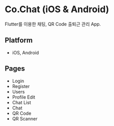 # Co.Chat (iOS & Android)
Flutter를 이용한 채팅, QR Code 출퇴근 관리 App.
## Platform
- iOS, Android
## Pages
- Login
- Register
- Users
- Profile Edit
- Chat List
- Chat
- QR Code
- QR Scanner
